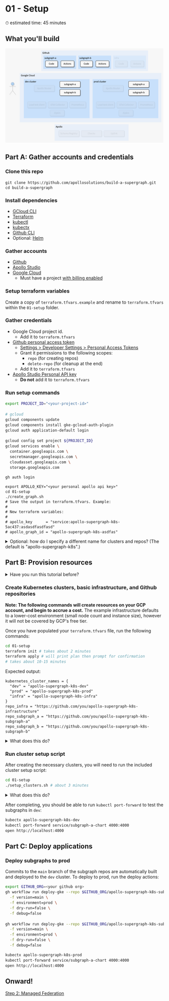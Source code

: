 # 01 - Setup

⏱ estimated time: 45 minutes

## What you'll build

![Architecture diagram of the supergraph](diagram.png)

## Part A: Gather accounts and credentials

### Clone this repo

```
git clone https://github.com/apollosolutions/build-a-supergraph.git
cd build-a-supergraph
```

### Install dependencies

- [GCloud CLI](https://cloud.google.com/sdk/docs/install)
- [Terraform](https://learn.hashicorp.com/tutorials/terraform/install-cli)
- [kubectl](https://kubernetes.io/docs/tasks/tools/)
- [kubectx](https://github.com/ahmetb/kubectx#installation)
- [Github CLI](https://cli.github.com/)
- Optional: [Helm](https://helm.sh/docs/intro/install/)

### Gather accounts

- [Github](https://github.com/signup)
- [Apollo Studio](https://studio.apollographql.com/signup?referrer=build-a-supergraph)
- [Google Cloud](https://console.cloud.google.com/freetrial)
  - Must have a project [with billing enabled](https://cloud.google.com/resource-manager/docs/creating-managing-projects#gcloud)

### Setup terraform variables

Create a copy of `terraform.tfvars.example` and rename to `terraform.tfvars` within the `01-setup` folder.

### Gather credentials

- Google Cloud project id.
  - Add it to `terraform.tfvars`
- [Github personal access token](https://docs.github.com/en/authentication/keeping-your-account-and-data-secure/creating-a-personal-access-token)
  - [Settings > Developer Settings > Personal Access Tokens](https://github.com/settings/tokens)
  - Grant it permissions to the following scopes:
    - `repo` (for creating repos)
    - `delete-repo` (for cleanup at the end)
  - Add it to `terraform.tfvars`
- [Apollo Studio Personal API key](https://studio.apollographql.com/user-settings/api-keys)
  - **Do not** add it to `terraform.tfvars`

### Run setup commands

```sh
export PROJECT_ID="<your-project-id>"

# gcloud
gcloud components update
gcloud components install gke-gcloud-auth-plugin
gcloud auth application-default login

gcloud config set project ${PROJECT_ID}
gcloud services enable \
  container.googleapis.com \
  secretmanager.googleapis.com \
  cloudasset.googleapis.com \
  storage.googleapis.com
```

```
gh auth login
```

```
export APOLLO_KEY="<your personal apollo api key>"
cd 01-setup
./create_graph.sh
# Save the output in terraform.tfvars. Example:
#
# New terraform variables:
#
# apollo_key      = "service:apollo-supergraph-k8s-5ac437:asdasdfasdfasd"
# apollo_graph_id = "apollo-supergraph-k8s-asdfas"
```

<details>
  <summary>Optional: how do I specify a different name for clusters and repos? (The default is "apollo-supergraph-k8s".)</summary>

1.  Before running `create_graph.sh` or `setup_clusters.sh`, export the prefix as a variable:

    ```sh
    export CLUSTER_PREFIX=my-custom-prefix
    ```

2.  Before running `terraform apply`, add another variable to `terraform.tfvars`:

    ```terraform
    demo_name = "my-custom-prefix"
    ```

</details>

## Part B: Provision resources

<details>
  <summary>Have you run this tutorial before?</summary>

You may need to clean up your Github packages before creating new repos of the same name. Visit `https://github.com/<your github username>?tab=packages` and delete the packages created by the previous versions of the repos.

</details>

### Create Kubernetes clusters, basic infrastructure, and Github repositories

**Note: The following commands will create resources on your GCP account, and begin to accrue a cost.** The example infrastructure defaults to a lower-cost environment (small node count and instance size), however it will not be covered by GCP's free tier.

Once you have populated your `terraform.tfvars` file, run the following commands:

```sh
cd 01-setup
terraform init # takes about 2 minutes
terraform apply # will print plan then prompt for confirmation
# takes about 10-15 minutes
```

Expected output:

```
kubernetes_cluster_names = {
  "dev" = "apollo-supergraph-k8s-dev"
  "prod" = "apollo-supergraph-k8s-prod"
  "infra" = "apollo-supergraph-k8s-infra"
}
repo_infra = "https://github.com/you/apollo-supergraph-k8s-infrastructure"
repo_subgraph_a = "https://github.com/you/apollo-supergraph-k8s-subgraph-a"
repo_subgraph_b = "https://github.com/you/apollo-supergraph-k8s-subgraph-b"
```

<details>
  <summary>What does this do?</summary>

Terraform provisions:

- Three Kubernetes clusters (dev, prod, infra-tooling)
- VPCs for the clusters to communicate with one another
- Runtime secrets for the Router to communicate with Studio
- Three Github repos (subgraph-a, subgraph-b, infra)
- Github action secrets for GCP and Apollo credentials

The subgraph repos are configured to build and deploy to the `dev` cluster once they're provisioned.

</details>

### Run cluster setup script

After creating the necessary clusters, you will need to run the included cluster setup script:

```sh
cd 01-setup
./setup_clusters.sh # about 3 minutes
```

<details>
  <summary>What does this do?</summary>

For both `dev` and `prod` clusters:

- Configures your local `kubeconfig` with access information, making it easier to apply local Helm charts
- Creates a `router` namespace we'll use to deploy the Apollo Router
- Creates a Kubernetes service account (`secrets-csi-k8s`) used for secrets access
- Installs the [GCP CSI Driver for Kubernetes](https://github.com/GoogleCloudPlatform/secrets-store-csi-driver-provider-gcp)
  - The CSI driver is used by the Apollo Router infrastructure later to access the Apollo API key and graph reference securely, using GCP's Secret Manager
- Configures permissions to allow access to the secrets within Secret Manager

</details>

After completing, you should be able to run `kubectl port-forward` to test the subgraphs in `dev`:

```sh
kubectx apollo-supergraph-k8s-dev
kubectl port-forward service/subgraph-a-chart 4000:4000
open http://localhost:4000
```

## Part C: Deploy applications

### Deploy subgraphs to prod

Commits to the `main` branch of the subgraph repos are automatically built and deployed to the `dev` cluster. To deploy to prod, run the deploy actions:

```sh
export GITHUB_ORG=<your github org>
gh workflow run deploy-gke --repo $GITHUB_ORG/apollo-supergraph-k8s-subgraph-a \
  -f version=main \
  -f environment=prod \
  -f dry-run=false \
  -f debug=false

gh workflow run deploy-gke --repo $GITHUB_ORG/apollo-supergraph-k8s-subgraph-b \
  -f version=main \
  -f environment=prod \
  -f dry-run=false \
  -f debug=false
```

```sh
kubectx apollo-supergraph-k8s-prod
kubectl port-forward service/subgraph-a-chart 4000:4000
open http://localhost:4000
```

## Onward!

[Step 2: Managed Federation](../02-managed-federation/)
